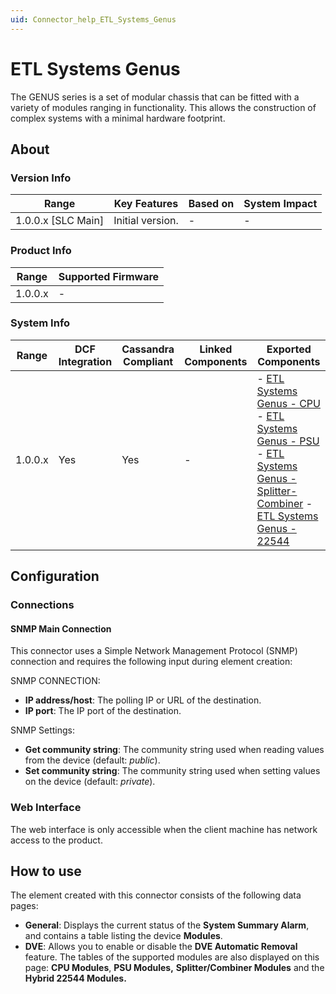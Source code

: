 ```yaml
---
uid: Connector_help_ETL_Systems_Genus
---
```


# ETL Systems Genus

The GENUS series is a set of modular chassis that can be fitted with a variety of modules ranging in functionality. This allows the construction of complex systems with a minimal hardware footprint.

## About

### Version Info

| **Range**            | **Key Features** | **Based on** | **System Impact** |
|----------------------|------------------|--------------|-------------------|
| 1.0.0.x \[SLC Main\] | Initial version. | \-           | \-                |

### Product Info

| **Range** | **Supported Firmware** |
|-----------|------------------------|
| 1.0.0.x   | \-                     |

### System Info

| **Range** | **DCF Integration** | **Cassandra Compliant** | **Linked Components** | **Exported Components**                                                                                                                                                                                                                                                                                                                                              |
|-----------|---------------------|-------------------------|-----------------------|----------------------------------------------------------------------------------------------------------------------------------------------------------------------------------------------------------------------------------------------------------------------------------------------------------------------------------------------------------------------|
| 1.0.0.x   | Yes                 | Yes                     | \-                    | \- [ETL Systems Genus - CPU](/Driver%20Help/ETL%20Systems%20Genus%20-%20CPU.aspx) - [ETL Systems Genus - PSU](/Driver%20Help/ETL%20Systems%20Genus%20-%20PSU.aspx) - [ETL Systems Genus - Splitter-Combiner](/Driver%20Help/ETL%20Systems%20Genus%20-%20Splitter-Combiner.aspx) - [ETL Systems Genus - 22544](xref:Connector_help_ETL_Systems_Genus_-_22544) |

## Configuration

### Connections

#### SNMP Main Connection

This connector uses a Simple Network Management Protocol (SNMP) connection and requires the following input during element creation:

SNMP CONNECTION:

- **IP address/host**: The polling IP or URL of the destination.
- **IP port**: The IP port of the destination.

SNMP Settings:

- **Get community string**: The community string used when reading values from the device (default: *public*).
- **Set community string**: The community string used when setting values on the device (default: *private*).

### Web Interface

The web interface is only accessible when the client machine has network access to the product.

## How to use

The element created with this connector consists of the following data pages:

- **General**: Displays the current status of the **System Summary Alarm**, and contains a table listing the device **Modules**.
- **DVE**: Allows you to enable or disable the **DVE Automatic Removal** feature. The tables of the supported modules are also displayed on this page: **CPU Modules**, **PSU Modules,** **Splitter/Combiner Modules** and the **Hybrid 22544 Modules.**
